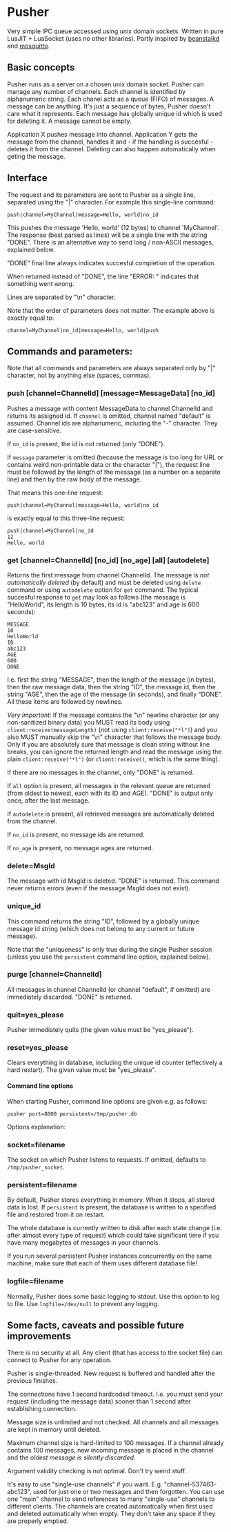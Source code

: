 # Pusher

Very simple IPC queue accessed using unix domain sockets. Written in pure LuaJIT + LuaSocket (uses no other libraries). Partly inspired by [beanstalkd](https://beanstalkd.github.io/) and [mosquitto](http://www.mosquitto.org/).

## Basic concepts

Pusher runs as a server on a chosen unix domain socket. Pusher can manage any number of channels. Each channel is identified by alphanumeric string. Each chanel acts as a queue (FIFO) of messages. A message can be anything. It's just a sequence of bytes, Pusher doesn't care what it represents. Each message has globally unique id which is used for deleting it. A message cannot be empty.

Application X pushes message into channel. Application Y gets the message from the channel, handles it and - if the handling is succesful - deletes it from the channel. Deleting can also happen automatically when geting the message.

## Interface

The request and its parameters are sent to Pusher as a single line, separated using the "|" character. For example this single-line command:

	push|channel=MyChannel|message=Hello, world|no_id

This pushes the message 'Hello, world' (12 bytes) to channel 'MyChannel'. The response (best parsed as lines) will be a single line with the string "DONE". There is an alternative way to send long / non-ASCII messages, explained below.

"DONE" final line always indicates succesful completion of the operation.

When returned instead of "DONE", the line "ERROR: <ErrorMessage>" indicates that something went wrong.

Lines are separated by "\n" character.

Note that the order of parameters does not matter. The example above is exactly equal to:

	channel=MyChannel|no_id|message=Hello, world|push

## Commands and parameters:

Note that all commands and parameters are always separated only by "|" character, not by anything else (spaces, commas).

### push [channel=ChannelId] [message=MessageData] [no_id]

Pushes a message with content MessageData to channel ChannelId and returns its assigned id. If `channel` is omitted, channel named "default" is assumed. Channel ids are alphanumeric, including the "-" character. They are case-sensitive.

If `no_id` is present, the id is not returned (only "DONE").

If `message` parameter is omitted (because the message is too long for URL or contains weird non-printable data or the character "|"), the request line must be followed by the length of the message (as a number on a separate line) and then by the raw body of the message.

That means this one-line request:

	push|channel=MyChannel|message=Hello, world|no_id

is exactly equal to this three-line request:

	push|channel=MyChannel|no_id
	12
	Hello, world

### get [channel=ChannelId] [no_id] [no_age] [all] [autodelete]

Returns the first message from channel ChannelId. The message is *not automatically deleted* (by default) and must be deleted using `delete` command or using `autodelete` option for `get` command. The typical succesful response to `get` may look as follows (the message is "HelloWorld", its length is 10 bytes, its id is "abc123" and age is 600 seconds):

```
MESSAGE
10
HelloWorld
ID
abc123
AGE
600
DONE
```

I.e. first the string "MESSAGE", then the length of the message (in bytes), then the raw message data, then the string "ID", the message id, then the string "AGE", then the age of the message (in seconds), and finally "DONE". All these items are followed by newlines.

*Very important:* If the message contains the "\n" newline character (or any non-sanitized binary data) you MUST read its body using `client:receive(messageLength)` (not using `client:receive("*l")`) and you also MUST manually skip the "\n" character that follows the message body. Only if you are absolutely sure that message is clean string without line breaks, you can ignore the returned length and read the message using the plain `client:receive("*l")` (or `client:receive()`, which is the same thing).

If there are no messages in the channel, only "DONE" is returned.

If `all` option is present, all messages in the relevant queue are returned (from oldest to newest, each with its ID and AGE). "DONE" is output only once, after the last message.

If `autodelete` is present, all retrieved messages are automatically deleted from the channel.

If `no_id` is present, no message ids are returned.

If `no_age` is present, no message ages are returned.

### delete=MsgId

The message with id MsgId is deleted. "DONE" is returned. This command never returns errors (even if the message MsgId does not exist).

### unique_id

This command returns the string "ID", followed by a globally unique message id string (which does not belong to any current or future message).

Note that the "uniqueness" is only true during the single Pusher session (unless you use the `persistent` command line option, explained below).

### purge [channel=ChannelId]

All messages in channel ChannelId (or channel "default", if omitted) are immediately discarded. "DONE" is returned.

### quit=yes_please

Pusher immediately quits (the given value must be "yes_please").

### reset=yes_please

Clears everything in database, including the unique id counter (effectively a hard restart). The given value must be "yes_please".

#### Command line options

When starting Pusher, command line options are given e.g. as follows:

	pusher port=8000 persistent=/tmp/pusher.db

Options explanation:

### socket=filename

The socket on which Pusher listens to requests. If omitted, defaults to `/tmp/pusher_socket`.

### persistent=filename

By default, Pusher stores everything in memory. When it stops, all stored data is lost. If `persistent` is present, the database is written to a specified file and restored from it on restart.

The whole database is currently written to disk after each state change (i.e. after almost every type of request) which could take significant time if you have many megabytes of messages in your channels.

If you run several persistent Pusher instances concurrently on the same machine, make sure that each of them uses different database file!

### logfile=filename

Normally, Pusher does some basic logging to stdout. Use this option to log to file. Use `logfile=/dev/null` to prevent any logging.

## Some facts, caveats and possible future improvements

There is no security at all. Any client (that has access to the socket file) can connect to Pusher for any operation.

Pusher is single-threaded. New request is buffered and handled after the previous finishes.

The connections have 1 second hardcoded timeout. I.e. you must send your request (including the message data) sooner than 1 second after establishing connection.

Message size is unlimited and not checked. All channels and all messages are kept in memory until deleted.

Maximum channel size is hard-limited to 100 messages. If a channel already contains 100 messages, new incoming message is placed in the channel and the *oldest message is silently discarded*.

Argument validity checking is not optimal. Don't try weird stuff.

It's easy to use "single-use channels" if you want. E.g. "channel-537463-abc123", used for just one or two messages and then forgotten. You can use one "main" channel to send references to many "single-use" channels to different clients. The channels are created automatically when first used and deleted automatically when empty. They don't take any space if they are properly emptied.
